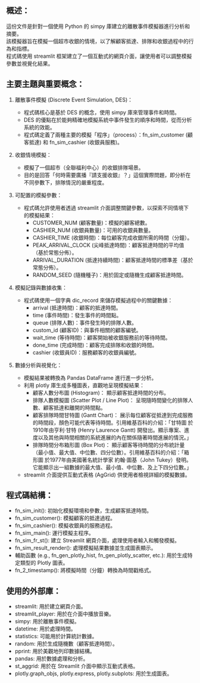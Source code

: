 ## 概述：
這份文件是針對一個使用 Python 的 simpy 庫建立的離散事件模擬器進行分析和摘要。  
該模擬器旨在模擬一個超市收銀的情境，以了解顧客抵達、排隊和收銀過程中的行為和指標。  
程式碼使用 streamlit 框架建立了一個互動式的網頁介面，讓使用者可以調整模擬參數並視覺化結果。  

## 主要主題與重要概念：
1. 離散事件模擬 (Discrete Event Simulation, DES)：  
    - 程式碼核心是基於 DES 的概念，使用 simpy 庫來管理事件和時間。
    - DES 的優點在於能夠精確地模擬系統中事件發生的順序和時間，從而分析系統的效能。
    - 程式碼定義了兩種主要的模擬「程序」（process）：fn_sim_customer (顧客抵達) 和 fn_sim_cashier (收銀員服務)。
      
2. 收銀情境模擬：
    - 模擬了一個超市（全聯福利中心）的收銀排隊場景。
    - 目的是回答「何時需要廣播『請支援收銀』？」這個實際問題，即分析在不同參數下，排隊情況的嚴重程度。
      
3. 可配置的模擬參數：
    - 程式碼允許使用者透過 streamlit 介面調整關鍵參數，以探索不同情境下的模擬結果：
      * CUSTOMER_NUM (顧客數量)：模擬的顧客總數。
      * CASHIER_NUM (收銀員數量)：可用的收銀員數量。
      * CASHIER_TIME (收銀時間)：每位顧客完成收銀所需的時間（分鐘）。
      * PEAK_ARRIVAL_CLOCK (尖峰抵達時間)：顧客抵達時間的平均值（基於常態分佈）。
      * ARRIVAL_DURATION (抵達持續時間)：顧客抵達時間的標準差（基於常態分佈）。
      * RANDOM_SEED (隨機種子)：用於固定或隨機生成顧客抵達時間。

4. 模擬記錄與數據收集：
    - 程式碼使用一個字典 dic_record 來儲存模擬過程中的關鍵數據：  
      * arrival (抵達時間)：顧客的抵達時間。
      * time (事件時間)：發生事件的時間點。
      * queue (排隊人數)：事件發生時的排隊人數。
      * custom_id (顧客ID)：與事件相關的顧客編號。
      * wait_time (等待時間)：顧客開始被收銀服務前的等待時間。
      * done_time (完成時間)：顧客完成排隊和收銀的時間。
      * cashier (收銀員ID)：服務顧客的收銀員編號。

5. 數據分析與視覺化：
    - 模擬結果被轉換為 Pandas DataFrame 進行進一步分析。
    - 利用 plotly 庫生成多種圖表，直觀地呈現模擬結果：
      * 顧客人數分布圖 (Histogram)： 顯示顧客抵達時間的分布。
      * 排隊人數模擬圖 (Scatter Plot / Line Plot)： 呈現隨時間變化的排隊人數、顧客抵達和離開的時間點。
      * 顧客排隊時間甘特圖 (Gantt Chart)： 展示每位顧客從抵達到完成服務的時間段，顏色可能代表等待時間。引用維基百科的介紹：「甘特圖 於1910年由亨利·甘特 (Henry Laurence Gantt) 開發出。顯示專案、進度以及其他與時間相關的系統進展的內在關係隨著時間進展的情況。」
      * 排隊時間分布箱形圖 (Box Plot)： 顯示顧客等待時間的分布統計量（最小值、最大值、中位數、四分位數）。引用維基百科的介紹：「箱形圖 於1977年由美國著名統計學家 約翰·圖基（John Tukey）發明。它能顯示出一組數據的最大值、最小值、中位數、及上下四分位數。」
    - streamlit 介面提供互動式表格 (AgGrid) 供使用者檢視詳細的模擬數據。

## 程式碼結構：
- fn_sim_init(): 初始化模擬環境和參數，生成顧客抵達時間。
- fn_sim_customer(): 模擬顧客的抵達過程。
- fn_sim_cashier(): 模擬收銀員的服務過程。
- fn_sim_main(): 運行模擬主程序。
- fn_sim_fr_st(): 建立 Streamlit 網頁介面，處理使用者輸入和觸發模擬。
- fn_sim_result_render(): 處理模擬結果數據並生成圖表顯示。
- 輔助函數 (e.g., fn_gen_plotly_hist, fn_gen_plotly_scatter, etc.): 用於生成特定類型的 Plotly 圖表。
- fn_2_timestamp(): 將模擬時間（分鐘）轉換為時間戳格式。

## 使用的外部庫：
- streamlit: 用於建立網頁介面。
- streamlit_player: 用於在介面中播放音樂。
- simpy: 用於離散事件模擬。
- datetime: 用於處理時間。
- statistics: 可能用於計算統計數據。
- random: 用於生成隨機數（顧客抵達時間）。
- pprint: 用於美觀地列印數據結構。
- pandas: 用於數據處理和分析。
- st_aggrid: 用於在 Streamlit 介面中顯示互動式表格。
- plotly.graph_objs, plotly.express, plotly.subplots: 用於生成圖表。
